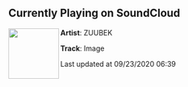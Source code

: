 ## Currently Playing on SoundCloud

[<img align="left" width="100" src="https://i1.sndcdn.com/artworks-zvNpSK4vTKGeYTUi-BW6U3Q-t50x50.jpg">](https://soundcloud.com/zuubek/image)

**Artist**: ZUUBEK 

**Track**: Image

Last updated at 09/23/2020 06:39
